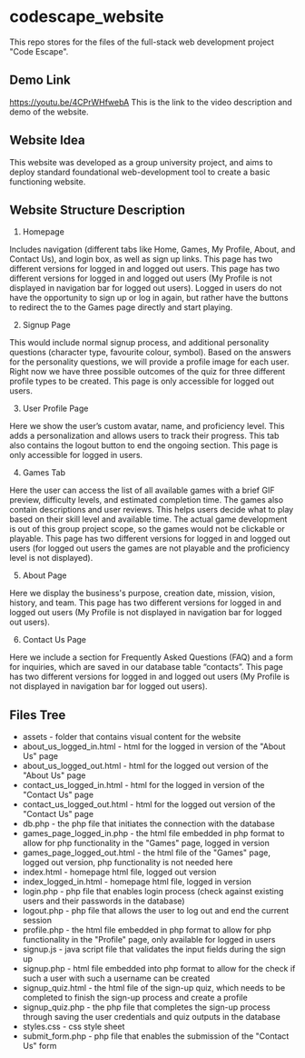 # codescape_website

This repo stores for the files of the full-stack web development project "Code Escape".

## Demo Link
https://youtu.be/4CPrWHfwebA
This is the link to the video description and demo of the website.

## Website Idea
This website was developed as a group university project, and aims to deploy standard foundational web-development tool to create a basic functioning website.

## Website Structure Description
1. Homepage

Includes navigation (different tabs like Home, Games, My Profile, About, and Contact Us), and login box, as well as sign up links. This page has two different versions for logged in and logged out users.
This page has two different versions for logged in and logged out users (My Profile is not displayed in navigation bar for logged out users). Logged in users do not have the opportunity to sign up or log in again, but rather have the buttons to redirect the to the Games page directly and start playing.

2. Signup Page

This would include normal signup process, and additional personality questions (character type, favourite colour, symbol). Based on the answers for the personality questions, we will provide a profile image for each user. Right now we have three possible outcomes of the quiz for three different profile types to be created.
This page is only accessible for logged out users.

3. User Profile Page

Here we show the user’s custom avatar, name, and proficiency level. This adds a personalization and allows users to track their progress. This tab also contains the logout button to end the ongoing section.
This page is only accessible for logged in users.

4. Games Tab

Here the user can access the list of all available games with a brief GIF preview, difficulty levels, and estimated completion time. The games also contain descriptions and user reviews. This helps users decide what to play based on their skill level and available time. The actual game development is out of this group project scope, so the games would not be clickable or playable.
This page has two different versions for logged in and logged out users (for logged out users the games are not playable and the proficiency level is not displayed).

5. About Page

Here we display the business's purpose, creation date, mission, vision, history, and team.
This page has two different versions for logged in and logged out users (My Profile is not displayed in navigation bar for logged out users).

6. Contact Us Page

Here we include a section for Frequently Asked Questions (FAQ) and a form for inquiries, which are saved in our database table “contacts”.
This page has two different versions for logged in and logged out users (My Profile is not displayed in navigation bar for logged out users).

## Files Tree
- assets - folder that contains visual content for the website
- about_us_logged_in.html - html for the logged in version of the "About Us" page
- about_us_logged_out.html - html for the logged out version of the "About Us" page
- contact_us_logged_in.html - html for the logged in version of the "Contact Us" page
- contact_us_logged_out.html - html for the logged out version of the "Contact Us" page
- db.php - the php file that initiates the connection with the database
- games_page_logged_in.php - the html file embedded in php format to allow for php functionality in the "Games" page, logged in version
- games_page_logged_out.html - the html file of the "Games" page, logged out version, php functionality is not needed here
- index.html - homepage html file, logged out version
- index_logged_in.html - homepage html file, logged in version
- login.php - php file that enables login process (check against existing users and their passwords in the database)
- logout.php - php file that allows the user to log out and end the current session
- profile.php - the html file embedded in php format to allow for php functionality in the "Profile" page, only available for logged in users
- signup.js - java script file that validates the input fields during the sign up
- signup.php - html file embedded into php format to allow for the check if such a user with such a username can be created
- signup_quiz.html - the html file of the sign-up quiz, which needs to be completed to finish the sign-up process and create a profile
- signup_quiz.php - the php file that completes the sign-up process through saving the user credentials and quiz outputs in the database
- styles.css - css style sheet
- submit_form.php - php file that enables the submission of the "Contact Us" form

